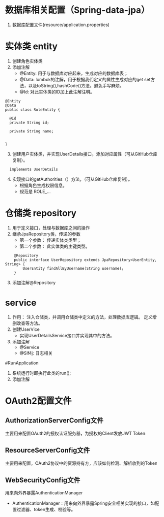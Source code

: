 # 数据库相关配置（Spring-data-jpa）
1. 数据库配置文件(resource/application.properties)


# 实体类 entity
1. 创建角色实体类
2. 添加注解
   - @Entity: 用于与数据库对应起来，生成对应的数据库表；
   - @Data: lombok的注解，用于根据我们定义的属性生成对应的get set方法，以及toString(),hashCode()方法。避免手写麻烦。
   - @Id: 对此实体类的ID加上此注解注明。
  ```
@Entity
@Data
public class RoleEntity {

    @Id
    private String id;

    private String name;


}
  ```
3. 创建用户实体类，并实现UserDetails接口。添加对应属性（可从GitHub仓库复制）。

  ```
    implements UserDetails 
  ```
4. 实现接口的getAuthorities（）方法，（可从GitHub仓库复制）。
   - 根据角色生成权限信息。
   - 规范是 ROLE_...

# 仓储类  repository
1. 用于定义接口，处理与数据库之间的操作
2. 继承JpaRepository类，传递的参数
   - 第一个参数： 传递实体类类型；
   - 第二个参数： 此实体类的主键类型。
```
    @Repository
    public interface UserRepository extends JpaRepository<UserEntity, String> {
        UserEntity findAllByUsername(String username);
    }
```
3. 添加注解@Repository
   

# service  
1. 作用： 注入仓储类，并调用仓储类中定义的方法，处理数据库逻辑。
           定义增删改查等方法。
2. 创建UserVice
   - 实现UserDetailsService接口并实现其中的方法。
3. 添加注解
   - @Service
   - @Slf4j: 日志相关
   
#RunApplication
1. 系统运行时即执行此类的run();
2. 添加注解
   
# OAuth2配置文件
## AuthorizationServerConfig文件
主要用来配置OAuth2的授权认证服务器，为授权的Client发放JWT Token
## ResourceServerConfig文件
主要用来配置，OAuth2协议中的资源持有方，应该如何检测、解析收到的Token
## WebSecurityConfig文件
用来向外界暴露AuthenticationManager

- AuthenticationManager：用来向外界暴露Spring安全相关实现的接口，如配置过滤器、token生成、校验等。